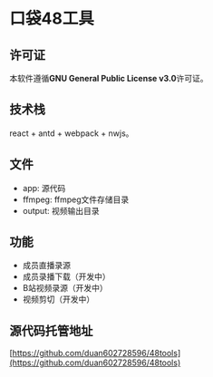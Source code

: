 # 口袋48工具

## 许可证
本软件遵循**GNU General Public License v3.0**许可证。

## 技术栈
react + antd + webpack + nwjs。  

## 文件
* app: 源代码
* ffmpeg: ffmpeg文件存储目录
* output: 视频输出目录

## 功能
* 成员直播录源
* 成员录播下载（开发中）
* B站视频录源（开发中）
* 视频剪切（开发中）

## 源代码托管地址
[https://github.com/duan602728596/48tools](https://github.com/duan602728596/48tools)